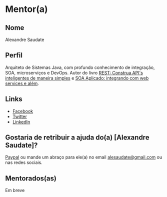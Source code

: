 # Mentor(a)

## Nome

Alexandre Saudate

## Perfil

Arquiteto de Sistemas Java, com profundo conhecimento de integração, SOA, microserviços e DevOps. Autor do livro [REST: Construa API's inteligentes de maneira simples](https://www.casadocodigo.com.br/products/livro-rest) e [SOA Aplicado: integrando com web services e além](https://www.casadocodigo.com.br/products/livro-soa-webservices).

## Links

* [Facebook](https://www.facebook.com/alesaudate)
* [Twitter](https://twitter.com/alesaudate)
* [LinkedIn](https://www.linkedin.com/in/alesaudate/)

## Gostaria de retribuir a ajuda do(a) [Alexandre Saudate]?

[Paypal](https://www.paypal.com/cgi-bin/webscr?cmd=_donations&business=alesaudate%40gmail%2ecom&lc=BR&item_name=Alexandre%20Saudate&currency_code=BRL&bn=PP%2dDonationsBF%3abtn_donateCC_LG%2egif%3aNonHosted) ou mande um abraço para ele(a) no email alesaudate@gmail.com ou nas redes sociais.

## Mentorados(as)

Em breve
